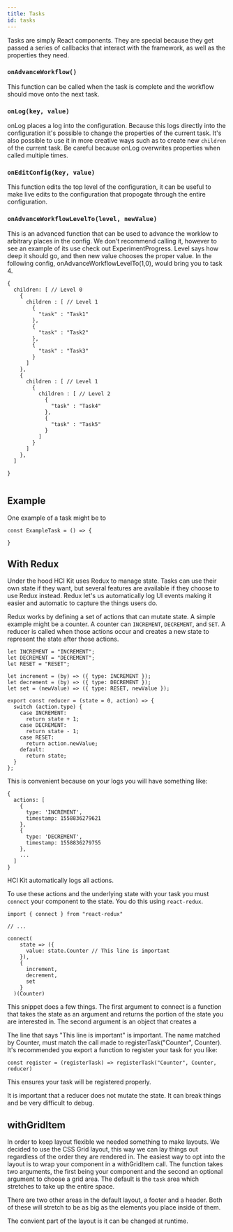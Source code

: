 ```yaml
---
title: Tasks
id: tasks
---
```


Tasks are simply React components. They are special because they get passed a series of callbacks that interact with the framework, as well as the properties they need.

### `onAdvanceWorkflow()`

This function can be called when the task is complete and the workflow should move onto the next task.

### `onLog(key, value)`

onLog places a log into the configuration. Because this logs directly into the configuration it's possible to change the properties of the current task. It's also possible to use it in more creative ways such as to create new `children` of the current task. Be careful because onLog overwrites properties when called multiple times.

### `onEditConfig(key, value)`

This function edits the top level of the configuration, it can be useful to make live edits to the configuration that propogate through the entire configuration.

### `onAdvanceWorkflowLevelTo(level, newValue)`

This is an advanced function that can be used to advance the worklow to arbitrary places in the config. We don't recommend calling it, however to see an example of its use check out ExperimentProgress. Level says how deep it should go, and then new value chooses the proper value. In the following config, onAdvanceWorkflowLevelTo(1,0), would bring you to task 4.

```
{
  children: [ // Level 0
    {
      children : [ // Level 1
        {
          "task" : "Task1"
        },
        {
          "task" : "Task2"
        },
        {
          "task" : "Task3"
        }
      ]
    },
    {
      children : [ // Level 1
        {
          children : [ // Level 2
            {
              "task" : "Task4"
            },
            {
              "task" : "Task5"
            }
          ]
        }
      ]
    },
  ]

}


```

## Example

One example of a task might be to

```
const ExampleTask = () => {

}

```

## With Redux

Under the hood HCI Kit uses Redux to manage state. Tasks can use their own state if they want, but several features are available if they choose to use Redux instead. Redux let's us automatically log UI events making it easier and automatic to capture the things users do.

Redux works by defining a set of actions that can mutate state. A simple example might be a counter. A counter can `INCREMENT`, `DECREMENT`, and `SET`. A reducer is called when those actions occur and creates a new state to represent the state after those actions.

```
let INCREMENT = "INCREMENT";
let DECREMENT = "DECREMENT";
let RESET = "RESET";

let increment = (by) => ({ type: INCREMENT });
let decrement = (by) => ({ type: DECREMENT });
let set = (newValue) => ({ type: RESET, newValue });

export const reducer = (state = 0, action) => {
  switch (action.type) {
    case INCREMENT:
      return state + 1;
    case DECREMENT:
      return state - 1;
    case RESET:
      return action.newValue;
    default:
      return state;
  }
};
```

This is convenient because on your logs you will have something like:

```
{
  actions: [
    {
      type: 'INCREMENT',
      timestamp: 1558836279621
    },
    {
      type: 'DECREMENT',
      timestamp: 1558836279755
    },
    ...
  ]
}
```

HCI Kit automatically logs all actions.

To use these actions and the underlying state with your task you must `connect` your component to the state. You do this using `react-redux`.

```
import { connect } from "react-redux"

// ...

connect(
    state => ({
      value: state.Counter // This line is important
    }),
    {
      increment,
      decrement,
      set
    }
  )(Counter)
```

This snippet does a few things. The first argument to connect is a function that takes the state as an argument and returns the portion of the state you are interested in. The second argument is an object that creates a

The line that says "This line is important" is important. The name matched by Counter, must match the call made to registerTask("Counter", Counter). It's recommended you export a function to register your task for you like:

```
const register = (registerTask) => registerTask("Counter", Counter, reducer)
```

This ensures your task will be registered properly.

It is important that a reducer does not mutate the state. It can break things and be very difficult to debug.

## withGridItem

In order to keep layout flexible we needed something to make layouts. We decided to use the CSS Grid layout, this way we can lay things out regardless of the order they are rendered in. The easiest way to opt into the layout is to wrap your component in a withGridItem call. The function takes two arguments, the first being your component and the second an optional argument to choose a grid area. The default is the `task` area which stretches to take up the entire space.

There are two other areas in the default layout, a footer and a header. Both of these will stretch to be as big as the elements you place inside of them.

The convient part of the layout is it can be changed at runtime.

